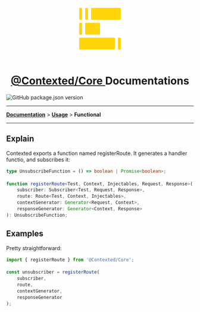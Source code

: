<div align="center">
    <img width="128" src="https://raw.githubusercontent.com/contexted-js/brand/master/dark/main.svg">
    <br />
    <br />
    <h1>
		<a href="https://github.com/contexted-js/core">
        	@Contexted/Core
    	</a>
		<span>Documentations</span>
	</h1>
</div>

<img alt="GitHub package.json version" src="https://img.shields.io/github/package-json/v/contexted-js/core">

---

[**Documentation**](../) > [**Usage**](README.md) > **Functional**

---

## Explain

Contexted exports a function named registerRoute. It generates a handler functio, and subscribes it:

```ts
type UnsubscribeFunction = () => boolean | Promise<boolean>;

function registerRoute<Test, Context, Injectables, Request, Response>(
	subscriber: Subscriber<Test, Request, Response>,
	route: Route<Test, Context, Injectables>,
	contextGenerator: Generator<Request, Context>,
	responseGenerator: Generator<Context, Response>
): UnsubscribeFunction;
```

## Examples

Pretty straightforward:

```ts
import { registerRoute } from '@Contexted/Core';

const unsubscriber = registerRoute(
    subscriber,
    route,
    contextGenerator,
    responseGenerator
);
```
